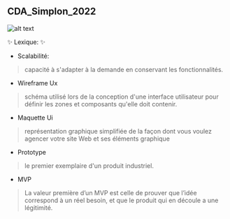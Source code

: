  ## CDA_Simplon_2022
![alt text](https://tenor.com/view/dictionary-homer-simpson-gif-15842580)

 ✨ Lexique: ✨

- Scalabilité:
> capacité à s'adapter à la demande en conservant les fonctionnalités.

- Wireframe Ux
> schéma utilisé lors de la conception d'une interface utilisateur pour définir les zones et composants qu'elle doit contenir. 
- Maquette Ui
> représentation graphique simplifiée de la façon dont vous voulez agencer votre site Web et ses éléments graphique
- Prototype
> le premier exemplaire d'un produit industriel. 
- MVP 
> La valeur première d’un MVP est celle de prouver que l’idée correspond à un réel besoin, et que le produit qui en découle a une légitimité.
